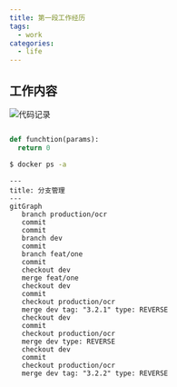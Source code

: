 ```yaml
---
title: 第一段工作经历
tags: 
  - work
categories: 
  - life
---
```


## 工作内容


![代码记录](/images/memect_lastday.png)


```python

def funchtion(params):
  return 0

```

```bash
$ docker ps -a
```

```mermaid
---
title: 分支管理
---
gitGraph
   branch production/ocr
   commit
   commit
   branch dev
   commit
   branch feat/one
   commit
   checkout dev
   merge feat/one
   checkout dev
   commit
   checkout production/ocr
   merge dev tag: "3.2.1" type: REVERSE
   checkout dev
   commit
   checkout production/ocr
   merge dev type: REVERSE
   checkout dev
   commit
   checkout production/ocr
   merge dev tag: "3.2.2" type: REVERSE
```
